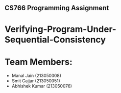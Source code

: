 ## CS766 Programming Assignment
# Verifying-Program-Under-Sequential-Consistency

# Team Members:
- Manal Jain (213050008)
- Smit Gajjar (213050051)
- Abhishek Kumar (213050076) 

